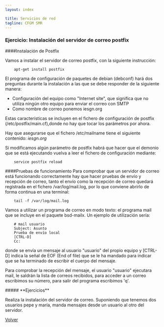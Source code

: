 ```yaml
---
layout: index

title: Servicios de red 
tagline: CFGM SMR
---
```

### Ejercicio: Instalación del servidor de correo postfix

####Instalación de Postfix

Vamos a instalar el servidor de correo postfix, con la siguiente instrucción:

        apt-get install postfix
 

El programa de configuración de paquetes de debian (debconf) hará dos preguntas durante la instalación a las que se debe responder de la siguiente manera:

* Configuración del equipo como "Internet site", que significa que no utiliza ningún otro equipo para enviar el correo con SMTP
* Como nombre de correo ponemos iesgn.org

Estas características se incluyen en el fichero de configuración de postfix (/etc/postfix/main.cf),donde no hay que tocar los parámetros por ahora.

Hay que asegurarse que el fichero /etc/mailname tiene el siguiente contenido: *iesgn.org*

 
Si modificamos algún parámetro de postfix habrá que hacer que el demonio que se está ejecutando vuelva a leer el fichero de configuración mediante:

        service postfix reload

####Pruebas de funcionamiento
Para comprobar que un servidor de correo está funcionando correctamente hay que hacer pruebas de envío y recepción de correo, tanto el envío como la recepción de correo quedará registrada en el fichero /var/log/mail.log, por lo que conviene abrirlo de forma continua en una terminal:

        tail -f /var/log/mail.log
 

Vamos a utilizar un programa de correo en modo texto: el programa mail que se incluye en el paquete bsd-mailx. Un ejemplo de utilización sería:

        # mail usuario
        Subject: Asunto
        Prueba de envío local
        [CTRL-D]
        Cc:

donde se envía un mensaje al usuario "usuario" del propio equipo y [CTRL-D] indica la señal de EOF (End of file) que se le ha mandado para indicar que se ha terminado de escribir el cuerpo del mensaje.

Para comprobar la recepción del mensaje, el usuario "usuario" ejecutara mail, le saldrán la lista de correos recibidos, para acceder a un correo escribimos su número, para salir del programa escribimos 'q'.

<div class='ejercicios' markdown='1'>
##### **Ejercicios**

Realiza la instalación del servidor de correo. Suponiendo que tenemos dos usuarios pepe y maría, manda mensajes desde un usuario al otro del servidor.

</div>


[Volver](index)
